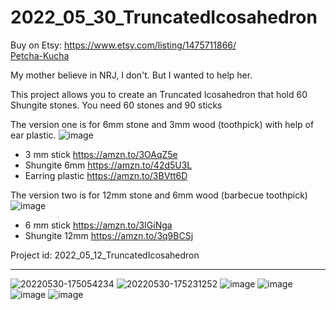 # 2022_05_30_TruncatedIcosahedron

Buy on Etsy: https://www.etsy.com/listing/1475711866/  
[Petcha-Kucha](https://docs.google.com/presentation/d/1wX9Jt-0skCOV0O0-jGFgeg1E4smhQ-xfmCm2N-Sw6Jc/edit?usp=sharing)  

My mother believe in NRJ, I don't.
But I wanted to help her.

This project allows you to create an Truncated Icosahedron that hold 60 Shungite stones.
You need 60 stones and 90 sticks

The version one is for 6mm stone and 3mm wood (toothpick) with help of ear plastic.
![image](https://github.com/EloiStree3D/2022_05_12_TruncatedIcosahedron/assets/106495897/ab4ccbb4-6419-4834-b824-96198f9f5c57)

- 3 mm stick https://amzn.to/3OAqZ5e
- Shungite 6mm https://amzn.to/42d5U3L
- Earring plastic https://amzn.to/3BVtt6D

The version two is for 12mm stone and 6mm wood (barbecue toothpick)
![image](https://github.com/EloiStree3D/2022_05_12_TruncatedIcosahedron/assets/106495897/0aad62b8-a320-46df-8c4e-a3ed20465614)
- 6 mm stick https://amzn.to/3IGiNga
- Shungite 12mm https://amzn.to/3q9BCSj




Project id: 2022_05_12_TruncatedIcosahedron


--------------

![20220530-175054234](https://user-images.githubusercontent.com/106495897/171051635-28f35284-8716-4637-9099-3b0c7094f731.png)
![20220530-175231252](https://user-images.githubusercontent.com/106495897/171051640-a18e6b6c-7057-4048-8077-69fcd0004123.png)
![image](https://user-images.githubusercontent.com/106495897/171486192-dadb9d33-8c7a-40f8-8e77-050eed594be6.png)
![image](https://user-images.githubusercontent.com/106495897/171486231-c70e53a9-c8a2-44b7-9401-fc1b62b79b64.png)
![image](https://user-images.githubusercontent.com/106495897/171486303-fcaf9e23-dbf3-4de1-adea-42eeac15a487.png)
![image](https://github.com/EloiStree3D/2022_05_12_TruncatedIcosahedron/assets/106495897/d9e613fe-15c5-48e4-89fc-962927e5c7a0)

